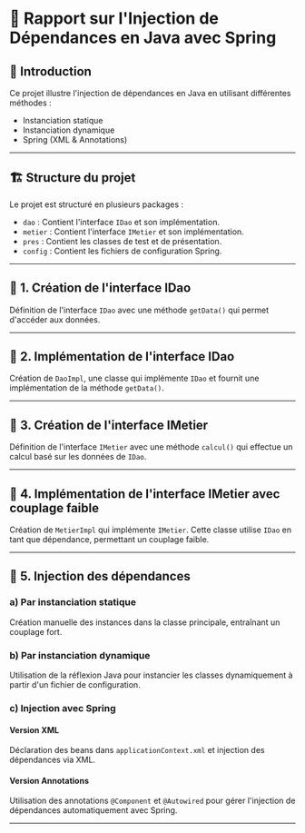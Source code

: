 # 📌 Rapport sur l'Injection de Dépendances en Java avec Spring

## 📖 Introduction
Ce projet illustre l'injection de dépendances en Java en utilisant différentes méthodes :
- Instanciation statique
- Instanciation dynamique
- Spring (XML & Annotations)

---

## 🏗️ Structure du projet
Le projet est structuré en plusieurs packages :
- `dao` : Contient l'interface `IDao` et son implémentation.
- `metier` : Contient l'interface `IMetier` et son implémentation.
- `pres` : Contient les classes de test et de présentation.
- `config` : Contient les fichiers de configuration Spring.

---

## 📌 1. Création de l'interface **IDao**
Définition de l'interface `IDao` avec une méthode `getData()` qui permet d'accéder aux données.

---

## 📌 2. Implémentation de l'interface **IDao**
Création de `DaoImpl`, une classe qui implémente `IDao` et fournit une implémentation de la méthode `getData()`.

---

## 📌 3. Création de l'interface **IMetier**
Définition de l'interface `IMetier` avec une méthode `calcul()` qui effectue un calcul basé sur les données de `IDao`.

---

## 📌 4. Implémentation de l'interface **IMetier** avec couplage faible
Création de `MetierImpl` qui implémente `IMetier`. Cette classe utilise `IDao` en tant que dépendance, permettant un couplage faible.

---

## 📌 5. Injection des dépendances

### a) Par instanciation statique
Création manuelle des instances dans la classe principale, entraînant un couplage fort.

### b) Par instanciation dynamique
Utilisation de la réflexion Java pour instancier les classes dynamiquement à partir d'un fichier de configuration.

### c) Injection avec Spring
#### Version XML
Déclaration des beans dans `applicationContext.xml` et injection des dépendances via XML.

#### Version Annotations
Utilisation des annotations `@Component` et `@Autowired` pour gérer l'injection de dépendances automatiquement avec Spring.

---


